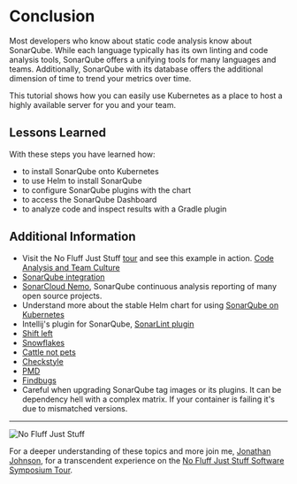 # Conclusion #

Most developers who know about static code analysis know about SonarQube. While each language typically has its own linting and code analysis tools, SonarQube offers a unifying tools for many languages and teams. Additionally, SonarQube with its database offers the additional dimension of time to trend your metrics over time.

This tutorial shows how you can easily use Kubernetes as a place to host a highly available server for you and your team.

## Lessons Learned ##

With these steps you have learned how:

- to install SonarQube onto Kubernetes
- to use Helm to install SonarQube
- to configure SonarQube plugins with the chart
- to access the SonarQube Dashboard
- to analyze code and inspect results with a Gradle plugin

## Additional Information ##

* Visit the No Fluff Just Stuff [tour](https://nofluffjuststuff.com) and see this example in action. [Code Analysis and Team Culture](https://www.nofluffjuststuff.com/conference/speaker/jonathan_johnson)
* [SonarQube integration](https://www.sonarsource.com/why-us/integration/)
* [SonarCloud Nemo](https://sonarcloud.io/projects?sort=-analysis_date), SonarQube continuous analysis reporting of many open source projects.
* Understand more about the stable Helm chart for using [SonarQube on Kubernetes](https://github.com/kubernetes/charts/tree/master/stable/sonarqube)
* Intellij's plugin for SonarQube, [SonarLint plugin](https://www.sonarlint.org/intellij/howto.html)
* [Shift left](https://martinfowler.com/articles/rise-test-impact-analysis.html#ShiftLeftAndRight)
* [Snowflakes](https://martinfowler.com/bliki/SnowflakeServer.html)
* [Cattle not pets](http://cloudscaling.com/blog/cloud-computing/the-history-of-pets-vs-cattle/)
* [Checkstyle](http://checkstyle.sourceforge.net/)
* [PMD](https://pmd.github.io/)
* [Findbugs](http://findbugs.sourceforge.net/)
* Careful when upgrading SonarQube tag images or its plugins. It can be dependency hell with a complex matrix. If your container is failing it's due to mismatched versions.

------
![No Fluff Just Stuff](/javajon/courses/kubernetes-applications/sonarqube/assets/nfjs.png "No Fluff Just Stuff")

For a deeper understanding of these topics and more join me, [Jonathan Johnson](https://www.linkedin.com/in/javajon/), for a transcendent experience on the [No Fluff Just Stuff Software Symposium Tour](https://nofluffjuststuff.com/home/main).